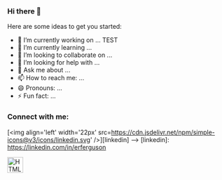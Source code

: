 ### Hi there 👋

Here are some ideas to get you started:

- 🔭 I’m currently working on ... TEST
- 🌱 I’m currently learning ...
- 👯 I’m looking to collaborate on ...
- 🤔 I’m looking for help with ...
- 💬 Ask me about ...
- 📫 How to reach me: ...
- 😄 Pronouns: ...
- ⚡ Fun fact: ...

### Connect with me:
[<img align='left' width='22px' src=https://cdn.jsdelivr.net/npm/simple-icons@v3/icons/linkedin.svg' />][linkedin]
-->
[linkedin]: https://linkedin.com/in/erferguson
  
  <img src=https://btwicode.com/static/media/html_icon.005cdc3d.svg height=36px width=36px alt="HTML"/>

